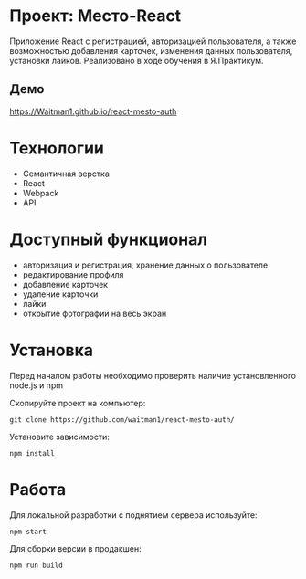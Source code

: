 # Проект: Место-React
Приложение React с регистрацией, авторизацией пользователя, а также возможностью добавления карточек, изменения данных пользователя, установки лайков. Реализовано в ходе обучения в Я.Практикум.

## Демо #
https://Waitman1.github.io/react-mesto-auth

# Технологии #

* Семантичная верстка
* React
* Webpack
* API

# Доступный функционал # 
* авторизация и регистрация, хранение данных о пользователе
* редактирование профиля
* добавление карточек
* удаление карточки
* лайки
* открытие фотографий на весь экран


# Установка #

Перед началом работы необходимо проверить наличие установленного node.js и npm

Скопируйте проект на компьютер:

```
git clone https://github.com/waitman1/react-mesto-auth/
```

Установите зависимости:

```
npm install
```

# Работа #

Для локальной разработки с поднятием сервера используйте:

```
npm start
```

Для сборки версии в продакшен:

```
npm run build
```
